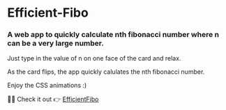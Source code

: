 <h1>Efficient-Fibo</h1>
<h3>A web app to quickly calculate nth fibonacci number where n can be a very large number.</h3>
<p>Just type in the value of n on one face of the card and relax.</p> 
<p>As the card flips, the app quickly calulates the nth fibonacci number.</p>
<p>Enjoy the CSS animations :)</p>

<span>🎉😋 Check it out 👉</span>
<a href="https://arjun-sabu.github.io/efficientfibo/" target="_blank">EfficientFibo</a>





